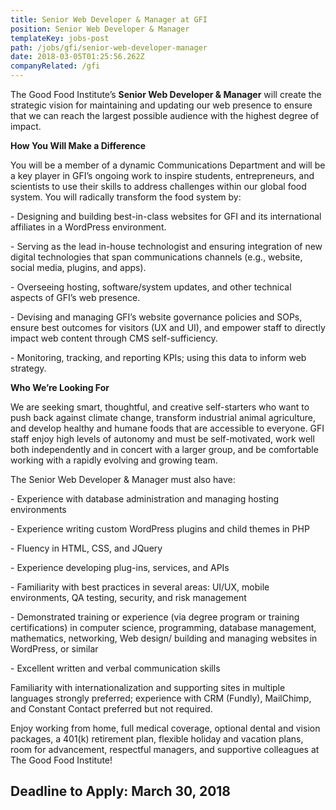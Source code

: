 ```yaml
---
title: Senior Web Developer & Manager at GFI
position: Senior Web Developer & Manager
templateKey: jobs-post
path: /jobs/gfi/senior-web-developer-manager
date: 2018-03-05T01:25:56.262Z
companyRelated: /gfi
---
```

The Good Food Institute’s **Senior Web Developer & Manager** will create the strategic vision for maintaining and updating our web presence to ensure that we can reach the largest possible audience with the highest degree of impact.

**How You Will Make a Difference**

You will be a member of a dynamic Communications Department and will be a key player in GFI’s ongoing work to inspire students, entrepreneurs, and scientists to use their skills to address challenges within our global food system. You will radically transform the food system by:

\- Designing and building best-in-class websites for GFI and its international affiliates in a WordPress environment.

\- Serving as the lead in-house technologist and ensuring integration of new digital technologies that span communications channels (e.g., website, social media, plugins, and apps).

\- Overseeing hosting, software/system updates, and other technical aspects of GFI’s web presence.

\- Devising and managing GFI’s website governance policies and SOPs, ensure best outcomes for visitors (UX and UI), and empower staff to directly impact web content through CMS self-sufficiency.

\- Monitoring, tracking, and reporting KPIs; using this data to inform web strategy.



**Who We’re Looking For**

We are seeking smart, thoughtful, and creative self-starters who want to push back against climate change, transform industrial animal agriculture, and develop healthy and humane foods that are accessible to everyone. GFI staff enjoy high levels of autonomy and must be self-motivated, work well both independently and in concert with a larger group, and be comfortable working with a rapidly evolving and growing team.

The Senior Web Developer & Manager must also have:

\- Experience with database administration and managing hosting environments

\- Experience writing custom WordPress plugins and child themes in PHP

\- Fluency in HTML, CSS, and JQuery

\- Experience developing plug-ins, services, and APIs

\- Familiarity with best practices in several areas: UI/UX, mobile environments, QA testing, security, and risk management

\- Demonstrated training or experience (via degree program or training certifications) in computer science, programming, database management, mathematics, networking, Web design/ building and managing websites in WordPress, or similar

\- Excellent written and verbal communication skills

Familiarity with internationalization and supporting sites in multiple languages strongly preferred; experience with CRM (Fundly), MailChimp, and Constant Contact preferred but not required. 

Enjoy working from home, full medical coverage, optional dental and vision packages, a 401(k) retirement plan, flexible holiday and vacation plans, room for advancement, respectful managers, and supportive colleagues at The Good Food Institute! 

## Deadline to Apply: March 30, 2018
